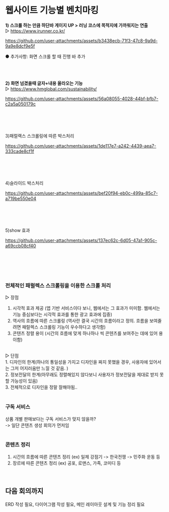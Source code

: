 # 웹사이트 기능별 벤치마킹

 **1) 스크롤 하는 만큼 하단바 게이지 UP > 러닝 코스에 목적지에 가까워지는 연출**<br/>
  ▷ https://www.irunner.co.kr/ <br/>


https://github.com/user-attachments/assets/b3438ecb-71f3-47c8-9a9d-9a9e8dcf9e5f


   ● 추가사항: 화면 스크롤 할 때 진행 바 추가  <br/><br/><br/><br/>


**2) 화면 넘겼을때 글자+내용 올라오는 기능**<br/>
  ▷ https://www.hmglobal.com/sustainability/<br/>


https://github.com/user-attachments/assets/56a08055-4028-44bf-bfb7-c2a5a050179c


<br/><br/><br/><br/>
3)패럴랙스 스크롤링에 따른 박스처리


https://github.com/user-attachments/assets/1de117e7-a242-4439-aea7-333cade8cf1f


<br/><br/><br/><br/>
4)슬라이드 박스처리



https://github.com/user-attachments/assets/bef20f94-eb0c-499a-85c7-a719be550e04

<br/><br/><br/><br/>
5)show 효과


https://github.com/user-attachments/assets/137ec62c-6d05-47a1-905c-a69ccb08cf40  


<br/><br/><br/><br/>
### 전체적인 패럴렉스 스크롤링을 이용한 스크롤 처리<br/>
▷ 장점<br/>
  1. 시각적 효과 제공 (앱 기반 서비스이다 보니, 웹에서는 그 효과가 미미함. 웹에서는 기능 중심보다는 시각적 효과를 통한 광고 효과에 집중)
  2. 역사의 흐름에 따른 스크롤링 (역사란 결국 시간의 흐름이라고 정의. 흐름을 보여줄려면 패럴렉스 스크롤링 기능이 우수하다고 생각함)
  3. 콘텐츠 정렬 용이 (시간의 흐름에 맞게 하나하나 씩 콘텐츠를 보여주는 데에 있어 용이함)
<br/>
▷ 단점<br/>
  1. 디자인의 한계(하나의 통일성을 가지고 디자인을 짜지 못했을 경우, 사용자에 있어서는 그저 어지러움만 느낄 것 같음. ) <br/>
  2. 정보전달의 한계(아무래도 정렬해있지 않다보니 사용자가 정보전달을 제대로 받지 못할 가능성이 있음) <br/>
  3. 전체적으로 디자인을 정말 잘해야됨..
<br/><br/>

### 구독 서비스<br/>
상품 개별 판매보다는 구독 서비스가 맞지 않을까?  <br/>
-> 일단 콘텐츠 생성 회의가 먼저임
<br/><br/>

### 콘텐츠 정리  
  1. 시간의 흐름에 따른 콘텐츠 정리 (ex) 일제 강점기 -> 한국전쟁 -> 민주화 운동 등 <br/>
  2. 장르에 따른 콘텐츠 정리 (ex) 공포, 로맨스, 가족, 코미디 등 <br/>
   <br/> <br/>

## 다음 회의까지
ERD 작성 필요, 다이어그램 작성 필요, 메인 레이아웃 설계 및 기능 정리 필요 
 


  

